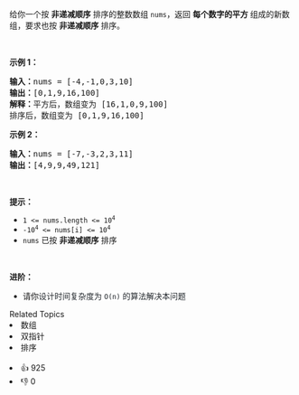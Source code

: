 <p>给你一个按 <strong>非递减顺序</strong> 排序的整数数组 <code>nums</code>，返回 <strong>每个数字的平方</strong> 组成的新数组，要求也按 <strong>非递减顺序</strong> 排序。</p>

<ul> 
</ul>

<p>&nbsp;</p>

<p><strong>示例 1：</strong></p>

<pre>
<strong>输入：</strong>nums = [-4,-1,0,3,10]
<strong>输出：</strong>[0,1,9,16,100]
<strong>解释：</strong>平方后，数组变为 [16,1,0,9,100]
排序后，数组变为 [0,1,9,16,100]</pre>

<p><strong>示例 2：</strong></p>

<pre>
<strong>输入：</strong>nums = [-7,-3,2,3,11]
<strong>输出：</strong>[4,9,9,49,121]
</pre>

<p>&nbsp;</p>

<p><strong>提示：</strong></p>

<ul> 
 <li><code><span>1 &lt;= nums.length &lt;= </span>10<sup>4</sup></code></li> 
 <li><code>-10<sup>4</sup> &lt;= nums[i] &lt;= 10<sup>4</sup></code></li> 
 <li><code>nums</code> 已按 <strong>非递减顺序</strong> 排序</li> 
</ul>

<p>&nbsp;</p>

<p><strong>进阶：</strong></p>

<ul> 
 <li>请你<span style="color: rgb(36, 41, 46); font-family: -apple-system, BlinkMacSystemFont, &quot;Segoe UI&quot;, Helvetica, Arial, sans-serif, &quot;Apple Color Emoji&quot;, &quot;Segoe UI Emoji&quot;; font-size: 14px; font-style: normal; font-variant-ligatures: normal; font-variant-caps: normal; font-weight: 400; letter-spacing: normal; orphans: 2; text-align: start; text-indent: 0px; text-transform: none; white-space: normal; widows: 2; word-spacing: 0px; -webkit-text-stroke-width: 0px; background-color: rgb(255, 255, 255); text-decoration-style: initial; text-decoration-color: initial; display: inline !important; float: none;">设计时间复杂度为 <code>O(n)</code> 的算法解决本问题</span></li> 
</ul>

<div><div>Related Topics</div><div><li>数组</li><li>双指针</li><li>排序</li></div></div><br><div><li>👍 925</li><li>👎 0</li></div>